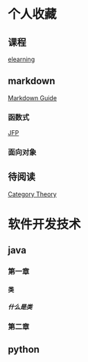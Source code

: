 # 个人收藏
## 课程
[elearning](https://elearning.fudan.edu.cn/courses)
## markdown
[Markdown Guide](https://www.markdownguide.org)
### 函数式
[JFP](https://www.cambridge.org/core/journals/journal-of-functionalprogramming)
### 面向对象
## 待阅读
[Category Theory](http://www.appliedcategorytheory.org/what-is-appliedcategory-theory/)
# 软件开发技术
## java
### 第一章
#### 类
##### 什么是类
### 第二章
## python
